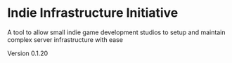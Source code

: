 # Indie Infrastructure Initiative
A tool to allow small indie game development studios to setup and maintain complex server infrastructure with ease

Version 0.1.20
